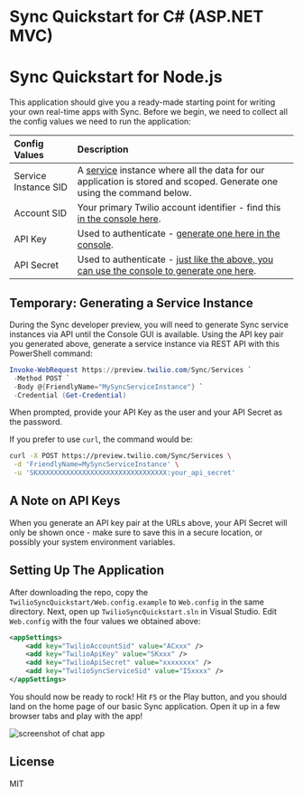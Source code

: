 # Sync Quickstart for C# (ASP.NET MVC)

# Sync Quickstart for Node.js

This application should give you a ready-made starting point for writing your
own real-time apps with Sync. Before we begin, we need to collect
all the config values we need to run the application:

| Config Values  | Description |
| :-------------  |:------------- |
Service Instance SID | A [service](/docs/api/sync/rest/services) instance where all the data for our application is stored and scoped. Generate one using the command below.
Account SID | Your primary Twilio account identifier - find this [in the console here](https://www.twilio.com/console).
API Key | Used to authenticate - [generate one here in the console](https://www.twilio.com/console/dev-tools/api-keys).
API Secret | Used to authenticate - [just like the above, you can use the console to generate one here](https://www.twilio.com/console/dev-tools/api-keys).

## Temporary: Generating a Service Instance

During the Sync developer preview, you will need to generate Sync service
instances via API until the Console GUI is available. Using the API key pair you
generated above, generate a service instance via REST API with this PowerShell command:

```powershell
Invoke-WebRequest https://preview.twilio.com/Sync/Services `
 -Method POST `
 -Body @{FriendlyName="MySyncServiceInstance"} `
 -Credential (Get-Credential)
```

When prompted, provide your API Key as the user and your API Secret as the password.

If you prefer to use `curl`, the command would be:

```bash
curl -X POST https://preview.twilio.com/Sync/Services \
 -d 'FriendlyName=MySyncServiceInstance' \
 -u 'SKXXXXXXXXXXXXXXXXXXXXXXXXXXXXXXXX:your_api_secret'
```

## A Note on API Keys

When you generate an API key pair at the URLs above, your API Secret will only
be shown once - make sure to save this in a secure location, 
or possibly your system environment variables.

## Setting Up The Application

After downloading the repo, copy the `TwilioSyncQuickstart/Web.config.example` to
`Web.config` in the same directory. Next, open up `TwilioSyncQuickstart.sln` in
Visual Studio.  Edit `Web.config` with the four values we obtained above:

```xml
<appSettings>
	<add key="TwilioAccountSid" value="ACxxx" />
	<add key="TwilioApiKey" value="SKxxx" />
	<add key="TwilioApiSecret" value="xxxxxxxx" />
	<add key="TwilioSyncServiceSid" value="ISxxxx" />
</appSettings>
```

You should now be ready to rock! Hit `F5` or the Play button, and you should 
land on the home page of our basic Sync application. Open it up in a few browser
tabs and play with the app!

![screenshot of chat app](https://s3.amazonaws.com/howtodocs/quickstart/ipm-browser-quickstart.png)

## License

MIT
